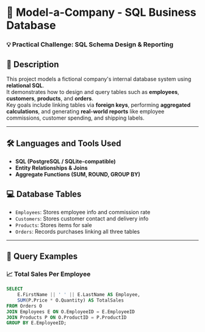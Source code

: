 # 🏢 Model-a-Company - SQL Business Database

### 💡 Practical Challenge: SQL Schema Design & Reporting

## 📄 Description  
This project models a fictional company's internal database system using **relational SQL**.  
It demonstrates how to design and query tables such as **employees**, **customers**, **products**, and **orders**.  
Key goals include linking tables via **foreign keys**, performing **aggregated calculations**, and generating **real-world reports** like employee commissions, customer spending, and shipping labels.

---

## 🛠️ Languages and Tools Used

- **SQL (PostgreSQL / SQLite-compatible)**
- **Entity Relationships & Joins**
- **Aggregate Functions (SUM, ROUND, GROUP BY)**

## 💻 Database Tables

- `Employees`: Stores employee info and commission rate
- `Customers`: Stores customer contact and delivery info
- `Products`: Stores items for sale
- `Orders`: Records purchases linking all three tables

---

## 🧪 Query Examples

### 📈 Total Sales Per Employee  
```sql
SELECT 
    E.FirstName || ' ' || E.LastName AS Employee,
    SUM(P.Price * O.Quantity) AS TotalSales
FROM Orders O
JOIN Employees E ON O.EmployeeID = E.EmployeeID
JOIN Products P ON O.ProductID = P.ProductID
GROUP BY E.EmployeeID;
